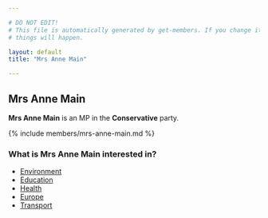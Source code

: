```yaml
---

# DO NOT EDIT!
# This file is automatically generated by get-members. If you change it, bad
# things will happen.

layout: default
title: "Mrs Anne Main"

---
```


## Mrs Anne Main

**Mrs Anne Main** is an MP in the **Conservative** party.

{% include members/mrs-anne-main.md %}

### What is Mrs Anne Main interested in?


* [Environment](/interests/environment.html)
* [Education](/interests/education.html)
* [Health](/interests/health.html)
* [Europe](/interests/europe.html)
* [Transport](/interests/transport.html)
